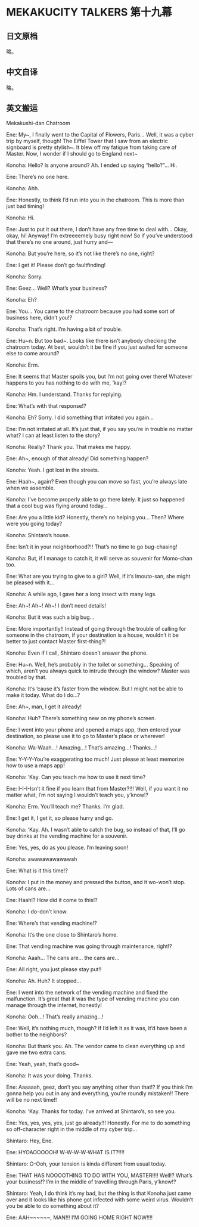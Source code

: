 # MEKAKUCITY TALKERS 第十九幕

## 日文原档

略。

## 中文自译

略。

## 英文搬运

Mekakushi-dan Chatroom

Ene: My~, I finally went to the Capital of Flowers, Paris… Well, it was a cyber trip by myself, though! The Eiffel Tower that I saw from an electric signboard is pretty stylish~. It blew off my fatigue from taking care of Master. Now, I wonder if I should go to England next~

Konoha: Hello? Is anyone around? Ah. I ended up saying “hello?”… Hi.

Ene: There’s no one here.

Konoha: Ahh.

Ene: Honestly, to think I’d run into you in the chatroom. This is more than just bad timing!

Konoha: Hi.

Ene: Just to put it out there, I don’t have any free time to deal with… Okay, okay, hi! Anyway! I’m extreeeemely busy right now! So if you’ve understood that there’s no one around, just hurry and—

Konoha: But you’re here, so it’s not like there’s no one, right?

Ene: I get it! Please don’t go faultfinding!

Konoha: Sorry.

Ene: Geez… Well? What’s your business?

Konoha: Eh?

Ene: You… You came to the chatroom because you had some sort of business here, didn’t you!?

Konoha: That’s right. I’m having a bit of trouble.

Ene: Hu~n. But too bad~. Looks like there isn’t anybody checking the chatroom today. At best, wouldn’t it be fine if you just waited for someone else to come around?

Konoha: Erm.

Ene: It seems that Master spoils you, but I’m not going over there! Whatever happens to you has nothing to do with me, ‘kay!?

Konoha: Hm. I understand. Thanks for replying.

Ene: What’s with that response!?

Konoha: Eh? Sorry. I did something that irritated you again…

Ene: I’m not irritated at all. It’s just that, if you say you’re in trouble no matter what? I can at least listen to the story?

Konoha: Really? Thank you. That makes me happy.

Ene: Ah~, enough of that already! Did something happen?

Konoha: Yeah. I got lost in the streets.

Ene: Haah~, again? Even though you can move so fast, you’re always late when we assemble.

Konoha: I’ve become properly able to go there lately. It just so happened that a cool bug was flying around today…

Ene: Are you a little kid? Honestly, there’s no helping you… Then? Where were you going today?

Konoha: Shintaro’s house.

Ene: Isn’t it in your neighborhood?!! That’s no time to go bug-chasing!

Konoha: But, if I manage to catch it, it will serve as souvenir for Momo-chan too.

Ene: What are you trying to give to a girl? Well, if it’s Imouto-san, she might be pleased with it…

Konoha: A while ago, I gave her a long insect with many legs.

Ene: Ah~! Ah~! Ah~! I don’t need details!

Konoha: But it was such a big bug…

Ene: More importantly!! Instead of going through the trouble of calling for someone in the chatroom, if your destination is a house, wouldn’t it be better to just contact Master first-thing?!

Konoha: Even if I call, Shintaro doesn’t answer the phone.

Ene: Hu~n. Well, he’s probably in the toilet or something… Speaking of which, aren’t you always quick to intrude through the window? Master was troubled by that.

Konoha: It’s ‘cause it’s faster from the window. But I might not be able to make it today. What do I do…?

Ene: Ah~, man, I get it already!

Konoha: Huh? There’s something new on my phone’s screen.

Ene: I went into your phone and opened a maps app, then entered your destination, so please use it to go to Master’s place or wherever!

Konoha: Wa-Waah…! Amazing…! That’s amazing…! Thanks…!

Ene: Y-Y-Y-You’re exaggerating too much! Just please at least memorize how to use a maps app!

Konoha: ‘Kay. Can you teach me how to use it next time?

Ene: I-I-I-Isn’t it fine if you learn that from Master?!!! Well, if you want it no matter what, I’m not saying I wouldn’t teach you, y’know!?

Konoha: Erm. You’ll teach me? Thanks. I’m glad.

Ene: I get it, I get it, so please hurry and go.

Konoha: ‘Kay. Ah. I wasn’t able to catch the bug, so instead of that, I’ll go buy drinks at the vending machine for a souvenir.

Ene: Yes, yes, do as you please. I’m leaving soon!

Konoha: awawawawawawah

Ene: What is it this time!?

Konoha: I put in the money and pressed the button, and it wo-won’t stop. Lots of cans are…

Ene: Haah!? How did it come to this!?

Konoha: I do-don’t know.

Ene: Where’s that vending machine!?

Konoha: It’s the one close to Shintaro’s home.

Ene: That vending machine was going through maintenance, right!?

Konoha: Aaah… The cans are… the cans are…

Ene: All right, you just please stay put!!

Konoha: Ah. Huh? It stopped…

Ene: I went into the network of the vending machine and fixed the malfunction. It’s great that it was the type of vending machine you can manage through the internet, honestly!

Konoha: Ooh…! That’s really amazing…!

Ene: Well, it’s nothing much, though? If I’d left it as it was, it’d have been a bother to the neighbors?

Konoha: But thank you. Ah. The vendor came to clean everything up and gave me two extra cans.

Ene: Yeah, yeah, that’s good~

Konoha: It was your doing. Thanks.

Ene: Aaaaaah, geez, don’t you say anything other than that!? If you think I’m gonna help you out in any and everything, you’re roundly mistaken!! There will be no next time!!

Konoha: ‘Kay. Thanks for today. I’ve arrived at Shintaro’s, so see you.

Ene: Yes, yes, yes, yes, just go already!!! Honestly. For me to do something so off-character right in the middle of my cyber trip…

Shintaro: Hey, Ene.

Ene: HYOAOOOOOH! W-W-W-W-WHAT IS IT?!!!!

Shintaro: O-Ooh, your tension is kinda different from usual today.

Ene: THAT HAS NOOOOTHING TO DO WITH YOU, MASTER!!!! Well!? What’s your business!? I’m in the middle of travelling through Paris, y’know!?

Shintaro: Yeah, I do think it’s my bad, but the thing is that Konoha just came over and it looks like his phone got infected with some weird virus. Wouldn’t you be able to do something about it?

Ene: AAH~~~~~~, MAN!!! I’M GOING HOME RIGHT NOW!!!!

